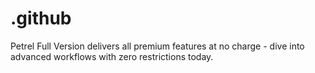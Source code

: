 # .github
Petrel Full Version delivers all premium features at no charge - dive into advanced workflows with zero restrictions today.
